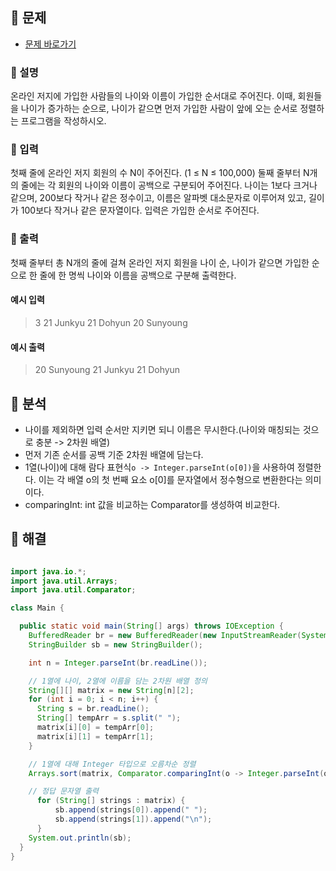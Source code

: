 ## 📍 문제

- [문제 바로가기](https://www.acmicpc.net/problem/10814)

### 🧷 설명

온라인 저지에 가입한 사람들의 나이와 이름이 가입한 순서대로 주어진다. 이때, 회원들을 나이가 증가하는 순으로, 나이가 같으면 먼저 가입한 사람이 앞에 오는 순서로 정렬하는 프로그램을 작성하시오.

### 🧷 입력

첫째 줄에 온라인 저지 회원의 수 N이 주어진다. (1 ≤ N ≤ 100,000)
둘째 줄부터 N개의 줄에는 각 회원의 나이와 이름이 공백으로 구분되어 주어진다. 나이는 1보다 크거나 같으며, 200보다 작거나 같은 정수이고, 이름은 알파벳 대소문자로 이루어져 있고, 길이가 100보다 작거나 같은 문자열이다. 입력은 가입한 순서로 주어진다.

### 🧷 출력

첫째 줄부터 총 N개의 줄에 걸쳐 온라인 저지 회원을 나이 순, 나이가 같으면 가입한 순으로 한 줄에 한 명씩 나이와 이름을 공백으로 구분해 출력한다.

#### 예시 입력  
>  3
21 Junkyu
21 Dohyun
20 Sunyoung

#### 예시 출력  
> 20 Sunyoung
21 Junkyu
21 Dohyun

## 📍 분석
- 나이를 제외하면 입력 순서만 지키면 되니 이름은 무시한다.(나이와 매칭되는 것으로 충분 -> 2차원 배열)
- 먼저 기존 순서를 공백 기준 2차원 배열에 담는다.
- 1열(나이)에 대해 람다 표현식`o -> Integer.parseInt(o[0])`을 사용하여 정렬한다. 이는 각 배열 o의 첫 번째 요소 o[0]를 문자열에서 정수형으로 변환한다는 의미이다.
- comparingInt: int 값을 비교하는 Comparator를 생성하여 비교한다.

## 📍 해결

```java

import java.io.*;
import java.util.Arrays;
import java.util.Comparator;

class Main {

  public static void main(String[] args) throws IOException {
    BufferedReader br = new BufferedReader(new InputStreamReader(System.in));
    StringBuilder sb = new StringBuilder();

    int n = Integer.parseInt(br.readLine());

    // 1열에 나이, 2열에 이름을 담는 2차원 배열 정의
    String[][] matrix = new String[n][2];
    for (int i = 0; i < n; i++) {
      String s = br.readLine();
      String[] tempArr = s.split(" ");
      matrix[i][0] = tempArr[0];
      matrix[i][1] = tempArr[1];
    }

    // 1열에 대해 Integer 타입으로 오름차순 정렬
    Arrays.sort(matrix, Comparator.comparingInt(o -> Integer.parseInt(o[0])));

    // 정답 문자열 출력
      for (String[] strings : matrix) {
          sb.append(strings[0]).append(" ");
          sb.append(strings[1]).append("\n");
      }
    System.out.println(sb);
  }
}

```
